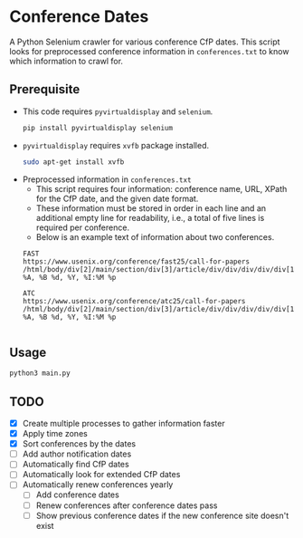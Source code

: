 # Conference Dates

A Python Selenium crawler for various conference CfP dates.
This script looks for preprocessed conference information in `conferences.txt` to know which information to crawl for.

## Prerequisite

 - This code requires `pyvirtualdisplay` and `selenium`.
    ```bash
    pip install pyvirtualdisplay selenium
    ```
 - `pyvirtualdisplay` requires `xvfb` package installed.
    ```bash
    sudo apt-get install xvfb
    ```
 - Preprocessed information in `conferences.txt`
    - This script requires four information: conference name, URL, XPath for the CfP date, and the given date format.
    - These information must be stored in order in each line and an additional empty line for readability, i.e., a total of five lines is required per conference.
    - Below is an example text of information about two conferences.
    ```
    FAST
    https://www.usenix.org/conference/fast25/call-for-papers
    /html/body/div[2]/main/section/div[3]/article/div/div/div/div/div[1]/div/div/div/div/div/div/div/div/div/div/div/div/ul[1]/li[1]/strong
    %A, %B %d, %Y, %I:%M %p

    ATC
    https://www.usenix.org/conference/atc25/call-for-papers
    /html/body/div[2]/main/section/div[3]/article/div/div/div/div/div[1]/div/div/div/div/div/div/div/div/div/div/div/div/ul/li[2]/strong
    %A, %B %d, %Y, %I:%M %p


    ```

## Usage

```bash
python3 main.py
```

## TODO
- [x] Create multiple processes to gather information faster
- [x] Apply time zones
- [x] Sort conferences by the dates
- [ ] Add author notification dates
- [ ] Automatically find CfP dates
- [ ] Automatically look for extended CfP dates
- [ ] Automatically renew conferences yearly
  - [ ] Add conference dates
  - [ ] Renew conferences after conference dates pass
  - [ ] Show previous conference dates if the new conference site doesn't exist

